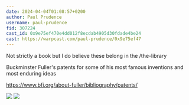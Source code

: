 ```yaml
---
date: 2024-04-04T01:08:57+0200
author: Paul Prudence
username: paul-prudence
fid: 307224
cast_id: 0x9e75ef470e4dd012f8ecdab4905d30fdade4be24
cast: https://warpcast.com/paul-prudence/0x9e75ef47
---
```

Not strictly a book but I do believe these belong in the /the-library   
  
Buckminster Fuller's patents for some of his most famous inventions and most enduring ideas  
  
https://www.bfi.org/about-fuller/bibliography/patents/  

![](https://imagedelivery.net/BXluQx4ige9GuW0Ia56BHw/b29a63ac-8f77-4ac2-cd6c-49c716274300/original)
![](https://imagedelivery.net/BXluQx4ige9GuW0Ia56BHw/ee678e02-99a7-420a-850a-de3550e68200/original)